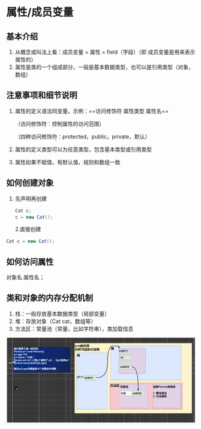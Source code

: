 # 属性/成员变量

## 基本介绍

1. 从概念或叫法上看：成员变量 = 属性 = field（字段）（即 成员变量是用来表示属性的）
2. 属性是类的一个组成部分，一般是基本数据类型，也可以是引用类型（对象，数组）

## 注意事项和细节说明

1. 属性的定义语法同变量，示例：==访问修饰符 属性类型 属性名==
   
   （访问修饰符：控制属性的访问范围）
   
   （四种访问修饰符：protected，public，private，默认）
2. 属性的定义类型可以为任意类型，包含基本类型或引用类型
3. 属性如果不赋值，有默认值，规则和数组一致

## 如何创建对象

1. 先声明再创建
   ```java
   Cat c;
   c = new Cat();
   ```

    2.直接创建

```java
Cat c = new Cat();
```

## 如何访问属性

对象名.属性名；

## 类和对象的内存分配机制

1. 栈：一般存放基本数据类型（局部变量）
2. 堆：存放对象（Cat cat，数组等）
3. 方法区：常量池（常量，比如字符串），类加载信息

![screen-capture](4737bea5a6077330a2fed4af13eebdf8.png)
